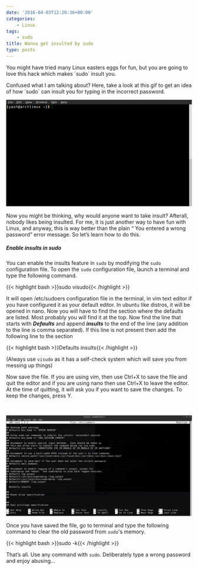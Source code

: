 ```yaml
---
date: '2016-04-03T12:20:36+00:00'
categories:
    - Linux
tags:
    - sudo
title: Wanna get insulted by sudo
type: posts
---
```

<p style="text-align: left;">
  You might have tried many Linux easters eggs for fun, but you are going to love this hack which makes `sudo` insult you.
</p>

<p style="text-align: left;">
  Confused what I am talking about? Here, take a look at this gif to get an idea of how `sudo` can insult you for typing in the incorrect password.
</p>

![Terminal Shot](/images/insult.gif)

<p style="text-align: left;">
  Now you might be thinking, why would anyone want to take insult? Afterall, nobody likes being insulted. For me, it is just another way to have fun with Linux, and anyway, this is way better than the plain &#8220; You entered a wrong password&#8221; error message. So let&#8217;s learn how to do this.
</p>

##### Enable insults in sudo

You can enable the insults feature in `sudo` by modifying the `sudo` configuration file. To open the `sudo` configuration file, launch a terminal and type the following command.

{{< highlight bash >}}sudo visudo{{< /highlight >}}

It will open /etc/sudoers configuration file in the terminal, in vim text editor if you have configured it as your default editor. In ubuntu like distros, it will be opened in nano. Now you will have to find the section where the defaults are listed. Most probably you will find it at the top. Now find the line that starts with **_Defaults_** and append **_insults_** to the end of the line (any addition to the line is comma separated). If this line is not present then add the following line to the section

{{< highlight bash >}}Defaults insults{{< /highlight >}}

(Always use `visudo` as it has a self-check system which will save you from messing up things)

Now save the file. If you are using vim, then use Ctrl+X to save the file and quit the editor and if you are using nano then use Ctrl+X to leave the editor. At the time of quitting, it will ask you if you want to save the changes. To keep the changes, press Y.

&nbsp;

![Sample Sudoers File](/images/sudoers.png)

Once you have saved the file, go to terminal and type the following command to clear the old password from `sudo`'s memory.

{{< highlight bash >}}sudo -k{{< /highlight >}}

That&#8217;s all. Use any command with `sudo`. Deliberately type a wrong password and enjoy abusing&#8230;
